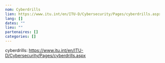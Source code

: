 ```yaml
---
nom: Cyberdrills
lien: https://www.itu.int/en/ITU-D/Cybersecurity/Pages/cyberdrills.aspx
lang: []
dates: ""
lieu: ""
partenaires: []
categories: []
---
```

cyberdrills: https://www.itu.int/en/ITU-D/Cybersecurity/Pages/cyberdrills.aspx
